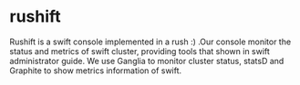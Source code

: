 rushift
=======

Rushift is a swift console implemented in a rush :) .Our console monitor the status and metrics of swift cluster, providing tools that shown in swift administrator guide. We use Ganglia to monitor cluster status, statsD and Graphite to show metrics information of swift.

